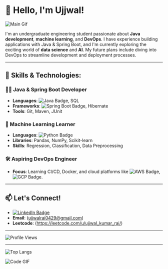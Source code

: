 # 👋 Hello, I'm Ujjwal!

![Main Gif](https://user-images.githubusercontent.com/74038190/225813708-98b745f2-7d22-48cf-9150-083f1b00d6c9.gif)


I'm an undergraduate engineering student passionate about **Java development**, **machine learning**, and **DevOps**. I have experience building applications with Java & Spring Boot, and I'm currently exploring the exciting world of **data science** and **AI**. My future plans include diving into DevOps to streamline development and deployment processes.

---

## 🚀 Skills & Technologies:

### 👨‍💻 Java & Spring Boot Developer
- **Languages**: ![Java Badge](https://img.shields.io/badge/Java-ED8B00?style=for-the-badge&logo=java&logoColor=white), SQL
- **Frameworks**: ![Spring Boot Badge](https://img.shields.io/badge/Spring_Boot-6DB33F?style=for-the-badge&logo=spring-boot&logoColor=white), Hibernate
- **Tools**: Git, Maven, JUnit

### 🤖 Machine Learning Learner
- **Languages**: ![Python Badge](https://img.shields.io/badge/Python-3776AB?style=for-the-badge&logo=python&logoColor=white)
- **Libraries**: Pandas, NumPy, Scikit-learn
- **Skills**: Regression, Classification, Data Preprocessing

### 🛠️ Aspiring DevOps Engineer
- **Focus**: Learning CI/CD, Docker, and cloud platforms like ![AWS Badge](https://img.shields.io/badge/AWS-232F3E?style=for-the-badge&logo=amazon-aws&logoColor=white), ![GCP Badge](https://img.shields.io/badge/GCP-4285F4?style=for-the-badge&logo=google-cloud&logoColor=white).

---

## 📫 Let's Connect!

- [![LinkedIn Badge](https://img.shields.io/badge/LinkedIn-0077B5?style=for-the-badge&logo=linkedin&logoColor=white)](https://www.linkedin.com/in/ujjwal-rai-89b700324)
- **Email**: (ujjwalrai0429@gmail.com)
- **Leetcode**: (https://leetcode.com/u/ujjwal_kumar_rai/)

---

![Profile Views](https://komarev.com/ghpvc/?username=ujjwalrai17&color=green)

---

![Top Langs](https://github-readme-stats.vercel.app/api/top-langs/?username=ujjwalrai17&hide=c,html&layout=compact&theme=radical)






![Code GIF](https://media.giphy.com/media/ZVik7pBtu9dNS/giphy.gif)







<!---
ujjwalrai17/ujjwalrai17 is a ✨ special ✨ repository because its `README.md` (this file) appears on your GitHub profile.
You can click the Preview link to take a look at your changes.
--->
